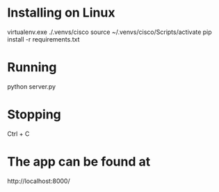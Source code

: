 # Installing on Linux

virtualenv.exe ./.venvs/cisco
source ~/.venvs/cisco/Scripts/activate
pip install -r requirements.txt

# Running
python server.py

# Stopping
Ctrl + C

# The app can be found at
http://localhost:8000/